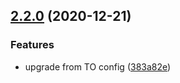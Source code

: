 ## [2.2.0](https://github.com/alampros/eslint-config-vectron/compare/v2.1.0...v2.2.0) (2020-12-21)


### Features

* upgrade from TO config ([383a82e](https://github.com/alampros/eslint-config-vectron/commit/383a82ece6728bff86595de04f5675ccc866b06e))
